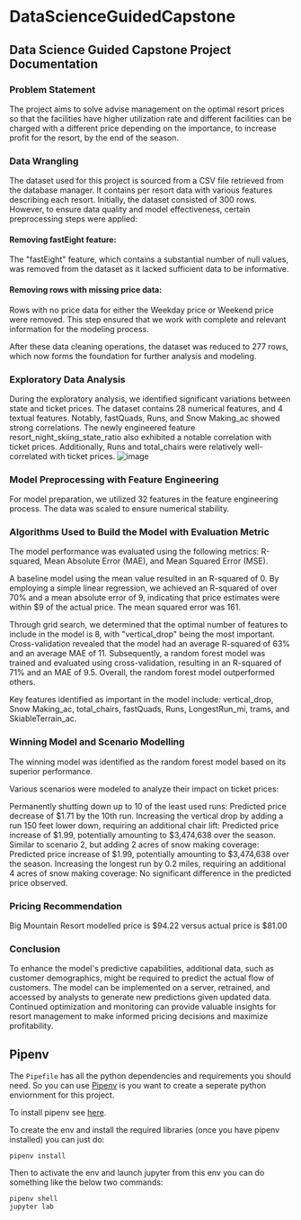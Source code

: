# DataScienceGuidedCapstone

## Data Science Guided Capstone Project Documentation
### Problem Statement

The project aims to solve advise management on the optimal resort prices so that the facilities have higher utilization rate and different facilities can be charged with a different price depending on the importance, to increase profit for the resort, by the end of the season. 



### Data Wrangling

The dataset used for this project is sourced from a CSV file retrieved from the database manager. It contains per resort data with various features describing each resort. Initially, the dataset consisted of 300 rows. However, to ensure data quality and model effectiveness, certain preprocessing steps were applied:

#### Removing fastEight feature: 
The "fastEight" feature, which contains a substantial number of null values, was removed from the dataset as it lacked sufficient data to be informative.

#### Removing rows with missing price data: 
Rows with no price data for either the Weekday price or Weekend price were removed. This step ensured that we work with complete and relevant information for the modeling process.

After these data cleaning operations, the dataset was reduced to 277 rows, which now forms the foundation for further analysis and modeling.

### Exploratory Data Analysis

During the exploratory analysis, we identified significant variations between state and ticket prices. The dataset contains 28 numerical features, and 4 textual features. Notably, fastQuads, Runs, and Snow Making_ac showed strong correlations. The newly engineered feature resort_night_skiing_state_ratio also exhibited a notable correlation with ticket prices. Additionally, Runs and total_chairs were relatively well-correlated with ticket prices.
![image](https://github.com/Anchee/DataScienceGuidedCapstone/assets/32008044/20cd3b22-05bd-4663-acf5-4049eb46e385)


### Model Preprocessing with Feature Engineering

For model preparation, we utilized 32 features in the feature engineering process. The data was scaled to ensure numerical stability.

### Algorithms Used to Build the Model with Evaluation Metric

The model performance was evaluated using the following metrics: R-squared, Mean Absolute Error (MAE), and Mean Squared Error (MSE).

A baseline model using the mean value resulted in an R-squared of 0. By employing a simple linear regression, we achieved an R-squared of over 70% and a mean absolute error of 9, indicating that price estimates were within $9 of the actual price. The mean squared error was 161.

Through grid search, we determined that the optimal number of features to include in the model is 8, with "vertical_drop" being the most important. Cross-validation revealed that the model had an average R-squared of 63% and an average MAE of 11. Subsequently, a random forest model was trained and evaluated using cross-validation, resulting in an R-squared of 71% and an MAE of 9.5. Overall, the random forest model outperformed others.

Key features identified as important in the model include: vertical_drop, Snow Making_ac, total_chairs, fastQuads, Runs, LongestRun_mi, trams, and SkiableTerrain_ac.

### Winning Model and Scenario Modelling

The winning model was identified as the random forest model based on its superior performance.

Various scenarios were modeled to analyze their impact on ticket prices:

Permanently shutting down up to 10 of the least used runs: Predicted price decrease of $1.71 by the 10th run.
Increasing the vertical drop by adding a run 150 feet lower down, requiring an additional chair lift: Predicted price increase of $1.99, potentially amounting to $3,474,638 over the season.
Similar to scenario 2, but adding 2 acres of snow making coverage: Predicted price increase of $1.99, potentially amounting to $3,474,638 over the season.
Increasing the longest run by 0.2 miles, requiring an additional 4 acres of snow making coverage: No significant difference in the predicted price observed.

### Pricing Recommendation

Big Mountain Resort modelled price is $94.22 versus actual price is $81.00

### Conclusion

To enhance the model's predictive capabilities, additional data, such as customer demographics, might be required to predict the actual flow of customers. The model can be implemented on a server, retrained, and accessed by analysts to generate new predictions given updated data. Continued optimization and monitoring can provide valuable insights for resort management to make informed pricing decisions and maximize profitability.

## Pipenv

The `Pipefile` has all the python dependencies and requirements you should need. So you can use [Pipenv](https://pipenv-fork.readthedocs.io/en/latest/) is you want to create a seperate python enviornment for this project. 

To install pipenv see [here](https://pipenv-fork.readthedocs.io/en/latest/#install-pipenv-today).

To create the env and install the required libraries (once you have pipenv installed) you can just do:
```
pipenv install
```

Then to activate the env and launch jupyter from this env you can do something like the below two commands:
```
pipenv shell
jupyter lab
```
